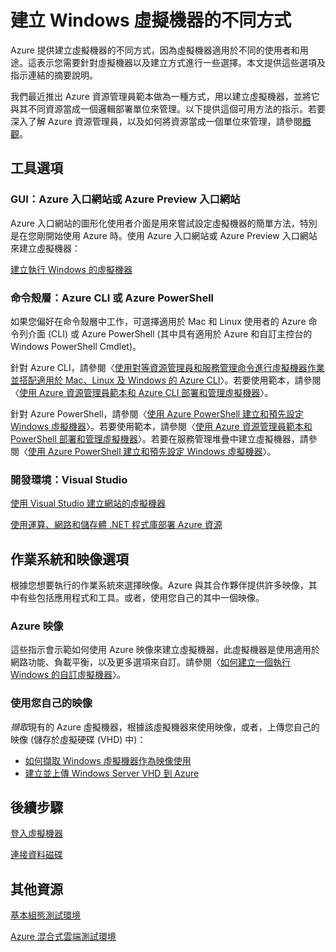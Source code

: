 <properties
	pageTitle="建立 Windows 虛擬機器的不同方式"
	description="列出建立 Windows 虛擬機器的不同方式，並提供指示的連結。"
	services="virtual-machines"
	documentationCenter=""
	authors="cynthn"
	manager="timlt"
	editor=""
	tags="azure-resource-manager,azure-service-management"/>

<tags
	ms.service="virtual-machines"
	ms.devlang="na"
	ms.topic="index-page"
	ms.tgt_pltfrm="vm-windows"
	ms.workload="infrastructure-services"
	ms.date="09/15/2015"
	ms.author="cynthn"/>

# 建立 Windows 虛擬機器的不同方式

Azure 提供建立虛擬機器的不同方式，因為虛擬機器適用於不同的使用者和用途。這表示您需要針對虛擬機器以及建立方式進行一些選擇。本文提供這些選項及指示連結的摘要說明。

我們最近推出 Azure 資源管理員範本做為一種方式，用以建立虛擬機器，並將它與其不同資源當成一個邏輯部署單位來管理。以下提供這個可用方法的指示。若要深入了解 Azure 資源管理員，以及如何將資源當成一個單位來管理，請參閱[概觀][]。

## 工具選項

### GUI：Azure 入口網站或 Azure Preview 入口網站

Azure 入口網站的圖形化使用者介面是用來嘗試設定虛擬機器的簡單方法，特別是在您剛開始使用 Azure 時。使用 Azure 入口網站或 Azure Preview 入口網站來建立虛擬機器：

[建立執行 Windows 的虛擬機器][]

### 命令殼層：Azure CLI 或 Azure PowerShell

如果您偏好在命令殼層中工作，可選擇適用於 Mac 和 Linux 使用者的 Azure 命令列介面 (CLI) 或 Azure PowerShell (其中具有適用於 Azure 和自訂主控台的 Windows PowerShell Cmdlet)。

針對 Azure CLI，請參閱〈[使用對等資源管理員和服務管理命令進行虛擬機器作業並搭配適用於 Mac、Linux 及 Windows 的 Azure CLI][]〉。若要使用範本，請參閱〈[使用 Azure 資源管理員範本和 Azure CLI 部署和管理虛擬機器][]〉。

針對 Azure PowerShell，請參閱〈[使用 Azure PowerShell 建立和預先設定 Windows 虛擬機器][]〉。若要使用範本，請參閱〈[使用 Azure 資源管理員範本和 PowerShell 部署和管理虛擬機器][]〉。若要在服務管理堆疊中建立虛擬機器，請參閱〈[使用 Azure PowerShell 建立和預先設定 Windows 虛擬機器][]〉。

### 開發環境：Visual Studio

[使用 Visual Studio 建立網站的虛擬機器][]

[使用運算、網路和儲存體 .NET 程式庫部署 Azure 資源][]

## 作業系統和映像選項

根據您想要執行的作業系統來選擇映像。Azure 與其合作夥伴提供許多映像，其中有些包括應用程式和工具。或者，使用您自己的其中一個映像。

### Azure 映像

這些指示會示範如何使用 Azure 映像來建立虛擬機器，此虛擬機器是使用適用於網路功能、負載平衡，以及更多選項來自訂。請參閱〈[如何建立一個執行 Windows 的自訂虛擬機器][]〉。

### 使用您自己的映像

*擷取*現有的 Azure 虛擬機器，根據該虛擬機器來使用映像，或者，上傳您自己的映像 (儲存於虛擬硬碟 (VHD) 中)：

- [如何擷取 Windows 虛擬機器作為映像使用][]
- [建立並上傳 Windows Server VHD 到 Azure][]

## 後續步驟

[登入虛擬機器][]

[連接資料磁碟][]

## 其他資源
[基本組態測試環境][]

[Azure 混合式雲端測試環境][]

<!-- LINKS -->
[概觀]: ../resource-group-overview.md

[建立執行 Windows 的虛擬機器]: virtual-machines-windows-tutorial.md

[使用對等資源管理員和服務管理命令進行虛擬機器作業並搭配適用於 Mac、Linux 及 Windows 的 Azure CLI]: xplat-cli-azure-manage-vm-asm-arm.md
[使用 Azure 資源管理員範本和 Azure CLI 部署和管理虛擬機器]: virtual-machines-deploy-rmtemplates-azure-cli.md
[Create and preconfigure a Windows virtual machine with Resource Manager and Azure PowerShell]: virtual-machines-ps-create-preconfigure-windows-resource-manager-vms.md
[使用 Azure 資源管理員範本和 PowerShell 部署和管理虛擬機器]: virtual-machines-deploy-rmtemplates-powershell.md
[使用 Azure PowerShell 建立和預先設定 Windows 虛擬機器]: virtual-machines-ps-create-preconfigure-windows-vms.md
[如何建立一個執行 Windows 的自訂虛擬機器]: virtual-machines-windows-create-custom.md

[如何擷取 Windows 虛擬機器作為映像使用]: virtual-machines-capture-image-windows-server.md

[建立並上傳 Windows Server VHD 到 Azure]: virtual-machines-create-upload-vhd-windows-server.md


[使用 Visual Studio 建立網站的虛擬機器]: virtual-machines-dotnet-create-visual-studio-powershell.md
[使用運算、網路和儲存體 .NET 程式庫部署 Azure 資源]: virtual-machines-arm-deployment.md

[登入虛擬機器]: virtual-machines-log-on-windows-server.md

[連接資料磁碟]: storage-windows-attach-disk.md

[基本組態測試環境]: virtual-machines-base-configuration-test-environment.md

[Azure 混合式雲端測試環境]: virtual-machines-hybrid-cloud-test-environments.md

<!---HONumber=Sept15_HO3-->